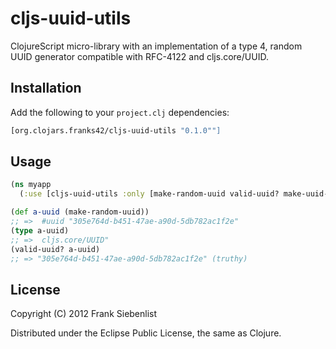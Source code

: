 # cljs-uuid-utils

ClojureScript micro-library with an implementation of a type 4, random UUID generator compatible with RFC-4122 and cljs.core/UUID.

## Installation

Add the following to your `project.clj` dependencies:

```clojure
[org.clojars.franks42/cljs-uuid-utils "0.1.0""]
```

## Usage


```clojure
(ns myapp
  (:use [cljs-uuid-utils :only [make-random-uuid valid-uuid? make-uuid-from]]))

(def a-uuid (make-random-uuid))
;; =>  #uuid "305e764d-b451-47ae-a90d-5db782ac1f2e"
(type a-uuid)
;; =>  cljs.core/UUID"
(valid-uuid? a-uuid) 
;; => "305e764d-b451-47ae-a90d-5db782ac1f2e" (truthy)
```


## License

Copyright (C) 2012 Frank Siebenlist

Distributed under the Eclipse Public License, the same as Clojure.
